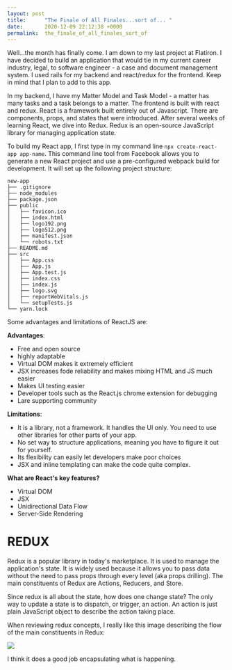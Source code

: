```yaml
---
layout: post
title:      "The Finale of All Finales...sort of... "
date:       2020-12-09 22:12:38 +0000
permalink:  the_finale_of_all_finales_sort_of
---
```



Well...the month has finally come. I am down to my last project at Flatiron. I have decided to build an application that would tie in my current career industry, legal, to software engineer - a case and document management system. I used rails for my backend and react/redux for the frontend. Keep in mind that I plan to add to this app. 

In my backend, I have my Matter Model and Task Model - a matter has many tasks and a task belongs to a matter. The frontend is built with react and redux. React is a framework built entirely out of Javascript. There are components, props, and states that were introduced. After several weeks of learning React, we dive into Redux. Redux is an open-source JavaScript library for managing application state.  

To build my React app, I first type in my command line `npx create-react-app app-name`. This command line tool from Facebook allows you to generate a new React project and use a pre-configured webpack build for development. It will set up the following project structure:

```
new-app
├── .gitignore
├── node_modules
├── package.json
├── public
│   ├── favicon.ico
│   ├── index.html
│   ├── logo192.png
│   ├── logo512.png
│   ├── manifest.json
│   └── robots.txt
├── README.md
├── src
│   ├── App.css
│   ├── App.js
│   ├── App.test.js
│   ├── index.css
│   ├── index.js
│   ├── logo.svg
│   ├── reportWebVitals.js
│   └── setupTests.js
└── yarn.lock
```

Some advantages and limitations of ReactJS are:

**Advantages**:
* Free and open source
* highly adaptable
* Virtual DOM makes it extremely efficient
* JSX increases fode reliability and makes mixing HTML and JS much easier
* Makes UI testing easier
* Developer tools such as the React.js chrome extension for debugging
* Lare supporting community

**Limitations**:
* It is a library, not a framework. It handles the UI only. You need to use other libraries for other parts of your app.
* No set way to structure applications, meaning you have to figure it out for yourself.
* Its flexibility can easily let developers make poor choices
* JSX and inline templating can make the code quite complex.

**What are React's key features?**
* Virtual DOM
* JSX
* Unidirectional Data Flow
* Server-Side Rendering

# REDUX
Redux is a popular library in today's marketplace. It is used to manage the application's state. It is widely used because it allows you to pass data without the need to pass props through every level (aka props drilling). The main constituents of Redux are Actions, Reducers, and Store.

Since redux is all about the state, how does one change state? The only way to update a state is to dispatch, or trigger, an action. An action is just plain JavaScript object to describe the action taking place. 

When reviewing redux concepts, I really like this image describing the flow of the main constituents in Redux:

![](https://redux.js.org/assets/images/ReduxDataFlowDiagram-49fa8c3968371d9ef6f2a1486bd40a26.gif)

I think it does a good job encapsulating what is happening. 





